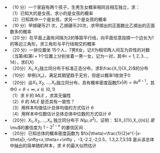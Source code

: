 -  （10 分）一个家庭有两个孩子，生男生女概率相同且相互独立，求：<br />（1）已知大的是女孩，求小的是女孩的概率<br />（2）已知其中一个是女孩，求另一个是女孩的概率 
-  （10 分）甲掷硬币21 次，乙掷硬币20次，求甲掷出的正面数比乙掷出的正面数多的概率 
-  （20 分）在平面上画有间隔为2的等距平行线，向平面任意投掷一个边长为1的等边三角形，求三角形与平行线相交的概率 
-  （20 分）一排位置坐 15个人，7男8女，记$X$为相邻两人间互为异性的对数（当第$i$和第$i+1$个位置上分别坐着一男一女，记为一对，其中$i=1,2,3...,14$），求$E(X)$ 
-  （20分）$X_1,X_2$独立同分布于标准正态分布，求$\frac{X_1}{X_2}$的分布 
-  （10分）举例$\{X_n\}$，满足其期望趋于无穷，但是以概率1收敛于0 
-  （20分）设$X_1,X_2,...,X_{n}$独立同分布，具有概率密度函数$f(x|\theta)=\theta x^{\theta-1}$，其中$0<\theta<\infty,x\in (0,1)$<br />（1）求 $\theta$ 的 $MLE$ ，求其无偏性<br />（2）$\theta$ 的 $MLE$ 是否具有一致性？<br />（3）用样本均值估计总体均值的方式估计 $\theta$<br />（4）用样本中位数估计总体总体中位数的方式估计 $\theta$ 
-  （20分）$X_1,X_2,...,X_{n}$ 独立同分布于 $N(\mu,\sigma^2)$，证明： $[X_{(1)},X_{(n)}]
$是$\mu$的置信度为 $1-2^{1-n}$ 的置信区间 .
-  （20分）已知总体的概率密度函数为 $f(x|\theta)=\frac{1}{2}e^{-|x-\theta|},-\infty<x,\theta<+\infty
$，$-3,-2.2,-2,0.5，1.3,2.7,3.5$ 是从该总体中抽出的简单随机样本，求 $\theta$ 的最大似然估计 
